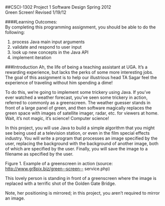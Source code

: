##CSCI-1302 Project 1
Software Design
Spring 2012  
Green Screen!
Revised 1/19/12

####Learning Outcomes:     
By completing this programming assignment, you should  be able to do the following: 
1. process Java main input arguments 
2. validate and respond to user input 
3. look up new concepts in the Java API 
4. implement iteration 
 


###Introduction 
Ah, the life of being a teaching assistant at UGA. It’s a rewarding experience, but lacks the perks of some more interesting jobs. The goal of this assignment is to help our illustrious head TA Sagar feel the experience of traveling without him spending a dime! 
 
To do this, we’re going to implement some trickery using Java. If you’ve ever watched a weather forecast, you’ve seen some trickery in action, referred to commonly as a greenscreen. The weather guesser stands in front of a large panel of green, and then software magically replaces the green space with images of satellite imager, radar, etc. for viewers at home. Wait, it’s not magic, it’s science!  Computer science! 
 
In this project, you will use Java to build a simple algorithm that you might see being used at a television station, or even in the film special effects industry. You will write a program that processes an image specified by the user, replacing the background with the background of another image, both of which are specified by the user.  Finally, you will save the image to a filename as specified by the user. 

Figure 1. Example of a greenscreen in action (source: http://www.gr8pix.biz/green-­‐screen-­‐ service.php) 
 
This lovely person is standing in front of a greenscreen where the image is replaced with a terrific shot of the Golden Gate Bridge. 
 
Note, her positioning is mirrored; in this project, 
you aren’t required to mirror an image. 
